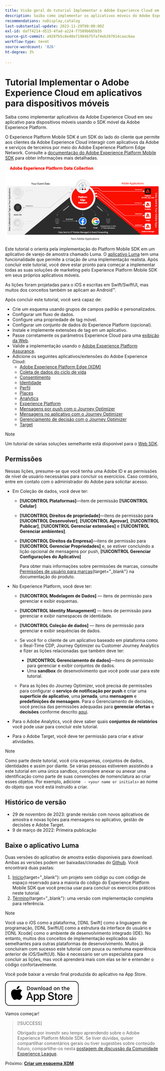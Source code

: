 ```yaml
---
title: Visão geral do tutorial Implementar o Adobe Experience Cloud em aplicativos para dispositivos móveis
description: Saiba como implementar os aplicativos móveis do Adobe Experience Cloud. Este tutorial o orienta por uma implementação dos aplicativos Experience Cloud em um aplicativo Swift de amostra.
recommendations: noDisplay,catalog
last-substantial-update: 2023-11-29T00:00:00Z
exl-id: daff4214-d515-4fad-a224-f7589b685b55
source-git-commit: a928fb5c8e48e71984b75faf4eb397814caac6aa
workflow-type: tm+mt
source-wordcount: '826'
ht-degree: 3%

---
```


# Tutorial Implementar o Adobe Experience Cloud em aplicativos para dispositivos móveis

Saiba como implementar aplicativos da Adobe Experience Cloud em seu aplicativo para dispositivos móveis usando o SDK móvel da Adobe Experience Platform.

O Experience Platform Mobile SDK é um SDK do lado do cliente que permite aos clientes da Adobe Experience Cloud interagir com aplicativos da Adobe e serviços de terceiros por meio do Adobe Experience Platform Edge Network. Consulte a [documentação do Adobe Experience Platform Mobile SDK](https://developer.adobe.com/client-sdks/home/) para obter informações mais detalhadas.

![Arquitetura](assets/architecture.png)


Este tutorial o orienta pela implementação do Platform Mobile SDK em um aplicativo de varejo de amostra chamado Luma. O [aplicativo Luma](https://github.com/Adobe-Marketing-Cloud/Luma-iOS-Mobile-App) tem uma funcionalidade que permite a criação de uma implementação realista. Após concluir este tutorial, você deve estar pronto para começar a implementar todas as suas soluções de marketing pelo Experience Platform Mobile SDK em seus próprios aplicativos móveis.

As lições foram projetadas para o iOS e escritas em Swift/SwiftUI, mas muitos dos conceitos também se aplicam ao Android™.

Após concluir este tutorial, você será capaz de:

* Crie um esquema usando grupos de campos padrão e personalizados.
* Configurar um fluxo de dados.
* Configure uma propriedade de tag móvel.
* Configurar um conjunto de dados do Experience Platform (opcional).
* Instale e implemente extensões de tag em um aplicativo.
* Passe corretamente os parâmetros Experience Cloud para uma [exibição da Web](web-views.md).
* Valide a implementação usando o [Adobe Experience Platform Assurance](assurance.md).
* Adicione os seguintes aplicativos/extensões do Adobe Experience Cloud:
   * [Adobe Experience Platform Edge (XDM)](events.md)
   * [Coleta de dados do ciclo de vida](lifecycle-data.md)
   * [Consentimento](consent.md)
   * [Identidade](identity.md)
   * [Perfil](profile.md)
   * [Places](places.md)
   * [Analytics](analytics.md)
   * [Experience Platform](platform.md)
   * [Mensagens por push com o Journey Optimizer](journey-optimizer-push.md)
   * [Mensagens no aplicativo com o Journey Optimizer](journey-optimizer-inapp.md)
   * [Gerenciamento de decisão com o Journey Optimizer](journey-optimizer-offers.md)
   * [Target](target.md)


>[!NOTE]
>
>Um tutorial de várias soluções semelhante está disponível para o [Web SDK](../tutorial-web-sdk/overview.md).

## Permissões

Nessas lições, presume-se que você tenha uma Adobe ID e as permissões de nível de usuário necessárias para concluir os exercícios. Caso contrário, entre em contato com o administrador do Adobe para solicitar acesso.

* Em Coleção de dados, você deve ter:
   * **[!UICONTROL Plataformas]**—item de permissão **[!UICONTROL Celular]**
   * **[!UICONTROL Direitos de propriedade]**—itens de permissão para **[!UICONTROL Desenvolver]**, **[!UICONTROL Aprovar]**, **[!UICONTROL Publicar]**, **[!UICONTROL Gerenciar extensões]** e **[!UICONTROL Gerenciar ambientes]**.
   * **[!UICONTROL Direitos da Empresa]**—itens de permissão para **[!UICONTROL Gerenciar Propriedades]** e, se estiver concluindo a lição opcional de mensagens por push, **[!UICONTROL Gerenciar Configurações do Aplicativo]**

     Para obter mais informações sobre permissões de marcas, consulte [Permissões de usuário para marcas](https://experienceleague.adobe.com/docs/experience-platform/tags/admin/user-permissions.html?lang=pt-BR){target="_blank"} na documentação do produto.
* No Experience Platform, você deve ter:
   * **[!UICONTROL Modelagem de Dados]** — itens de permissão para gerenciar e exibir esquemas.
   * **[!UICONTROL Identity Management]** — itens de permissão para gerenciar e exibir namespaces de identidade.
   * **[!UICONTROL Coleção de dados]** — itens de permissão para gerenciar e exibir sequências de dados.

   * Se você for o cliente de um aplicativo baseado em plataforma como o Real-Time CDP, Journey Optimizer ou Customer Journey Analytics e fizer as lições relacionadas que também deve ter:
      * **[!UICONTROL Gerenciamento de dados]**—itens de permissão para gerenciar e exibir conjuntos de dados.
      * Uma **sandbox** de desenvolvimento que você pode usar para este tutorial.

   * Para as lições do Journey Optimizer, você precisa de permissões para configurar o **serviço de notificação por push** e criar uma **superfície de aplicativo**, uma **jornada**, uma **mensagem** e **predefinições de mensagem**. Para o Gerenciamento de decisões, você precisa das permissões adequadas para **gerenciar ofertas** e **decisões** conforme descrito [aqui](https://experienceleague.adobe.com/docs/journey-optimizer/using/access-control/privacy/high-low-permissions.html?lang=en#decisions-permissions).

* Para o Adobe Analytics, você deve saber quais **conjuntos de relatórios** você pode usar para concluir este tutorial.

* Para o Adobe Target, você deve ter permissão para criar e ativar atividades.


>[!NOTE]
>
>Como parte deste tutorial, você cria esquemas, conjuntos de dados, identidades e assim por diante. Se várias pessoas estiverem assistindo a este tutorial em uma única sandbox, considere anexar ou anexar uma identificação como parte de suas convenções de nomenclatura ao criar esses objetos. Por exemplo, adicione ` - <your name or initials>` ao nome do objeto que você está instruído a criar.

## Histórico de versão

* 29 de novembro de 2023: grande revisão com novos aplicativos de amostra e novas lições para mensagens no aplicativo, gestão de decisões e Adobe Target.
* 9 de março de 2022: Primeira publicação

## Baixe o aplicativo Luma

Duas versões do aplicativo de amostra estão disponíveis para download. Ambas as versões podem ser baixadas/clonadas do [Github](https://github.com/Adobe-Marketing-Cloud/Luma-iOS-Mobile-App). Você encontrará duas pastas:


1. [Início](https://github.com/Adobe-Marketing-Cloud/Luma-iOS-Mobile-App){target="_blank"}: um projeto sem código ou com código de espaço reservado para a maioria do código do Experience Platform Mobile SDK que você precisa usar para concluir os exercícios práticos neste tutorial.
1. [Término](https://github.com/Adobe-Marketing-Cloud/Luma-iOS-Mobile-App){target="_blank"}: uma versão com implementação completa para referência.

>[!NOTE]
>
>Você usa o iOS como a plataforma, [!DNL Swift] como a linguagem de programação, [!DNL SwiftUI] como a estrutura da interface do usuário e [!DNL Xcode] como o ambiente de desenvolvimento integrado (IDE). No entanto, muitos dos conceitos de implementação explicados são semelhantes para outras plataformas de desenvolvimento. Muitos já concluíram com sucesso este tutorial com pouca ou nenhuma experiência anterior de iOS/Swift(UI). Não é necessário ser um especialista para concluir as lições, mas você aprenderá mais com elas se ler e entender o código confortavelmente.


Você pode baixar a versão final produzida do aplicativo na App Store.

[![Baixar](assets/download-app.svg)](https://apps.apple.com/us/app/luma-app/id6466588487)


Vamos começar!

>[!SUCCESS]
>
>Obrigado por investir seu tempo aprendendo sobre o Adobe Experience Platform Mobile SDK. Se tiver dúvidas, quiser compartilhar comentários gerais ou tiver sugestões sobre conteúdo futuro, compartilhe-os nesta [postagem de discussão da Comunidade Experience League](https://experienceleaguecommunities.adobe.com/t5/adobe-experience-platform-data/tutorial-discussion-implement-adobe-experience-cloud-in-mobile/td-p/443796).

Próximo: **[Criar um esquema XDM](create-schema.md)**
